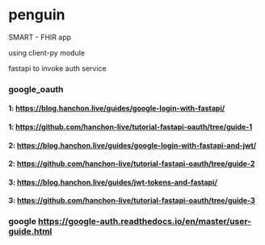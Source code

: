 # penguin
SMART - FHIR app

using client-py module

fastapi to invoke auth service



### google_oauth

#### 1: https://blog.hanchon.live/guides/google-login-with-fastapi/
#### 1: https://github.com/hanchon-live/tutorial-fastapi-oauth/tree/guide-1

#### 2: https://blog.hanchon.live/guides/google-login-with-fastapi-and-jwt/
#### 2: https://github.com/hanchon-live/tutorial-fastapi-oauth/tree/guide-2

#### 3: https://blog.hanchon.live/guides/jwt-tokens-and-fastapi/
#### 3: https://github.com/hanchon-live/tutorial-fastapi-oauth/tree/guide-3


### google https://google-auth.readthedocs.io/en/master/user-guide.html